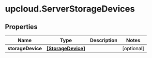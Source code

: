# upcloud.ServerStorageDevices

## Properties
Name | Type | Description | Notes
------------ | ------------- | ------------- | -------------
**storageDevice** | [**[StorageDevice]**](StorageDevice.md) |  | [optional] 


